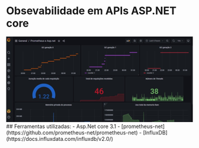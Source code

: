 # Obsevabilidade em APIs ASP.NET core
<img src="./docs/dashboard.jpeg"/>
## Ferramentas utilizadas:
- Asp.Net core 3.1
- [prometheus-net](https://github.com/prometheus-net/prometheus-net)
- [InfluxDB](https://docs.influxdata.com/influxdb/v2.0/)
